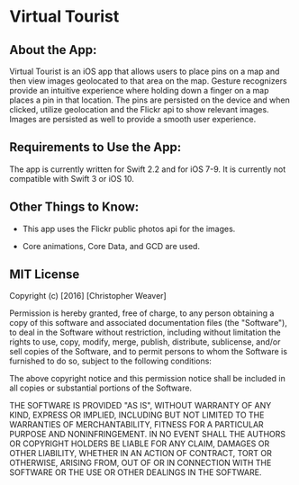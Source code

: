 # Virtual Tourist

## About the App:

Virtual Tourist is an iOS app that allows users to place pins on a map and then view images geolocated to that area on the map.  Gesture recognizers provide an intuitive experience where holding down a finger on a map places a pin in that location. The pins are persisted on the device and when clicked, utilize geolocation and the Flickr api to show relevant images. Images are persisted as well to provide a smooth user experience. 


## Requirements to Use the App:

The app is currently written for Swift 2.2 and for iOS 7-9. It is currently not compatible with Swift 3 or iOS 10. 

## Other Things to Know:

- This app uses the Flickr public photos api for the images. 

- Core animations, Core Data, and GCD are used. 


## MIT License

Copyright (c) [2016] [Christopher Weaver]

Permission is hereby granted, free of charge, to any person obtaining a copy of this software and associated documentation files (the "Software"), to deal in the Software without restriction, including without limitation the rights to use, copy, modify, merge, publish, distribute, sublicense, and/or sell copies of the Software, and to permit persons to whom the Software is furnished to do so, subject to the following conditions:

The above copyright notice and this permission notice shall be included in all copies or substantial portions of the Software.

THE SOFTWARE IS PROVIDED "AS IS", WITHOUT WARRANTY OF ANY KIND, EXPRESS OR IMPLIED, INCLUDING BUT NOT LIMITED TO THE WARRANTIES OF MERCHANTABILITY, FITNESS FOR A PARTICULAR PURPOSE AND NONINFRINGEMENT. IN NO EVENT SHALL THE AUTHORS OR COPYRIGHT HOLDERS BE LIABLE FOR ANY CLAIM, DAMAGES OR OTHER LIABILITY, WHETHER IN AN ACTION OF CONTRACT, TORT OR OTHERWISE, ARISING FROM, OUT OF OR IN CONNECTION WITH THE SOFTWARE OR THE USE OR OTHER DEALINGS IN THE SOFTWARE.
